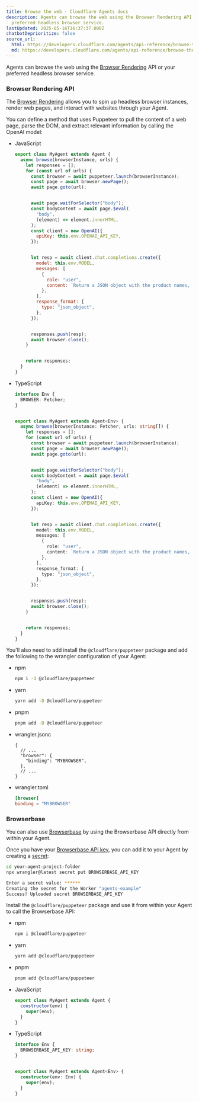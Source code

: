 ```yaml
---
title: Browse the web · Cloudflare Agents docs
description: Agents can browse the web using the Browser Rendering API or your
  preferred headless browser service.
lastUpdated: 2025-05-16T16:37:37.000Z
chatbotDeprioritize: false
source_url:
  html: https://developers.cloudflare.com/agents/api-reference/browse-the-web/
  md: https://developers.cloudflare.com/agents/api-reference/browse-the-web/index.md
---
```


Agents can browse the web using the [Browser Rendering](https://developers.cloudflare.com/browser-rendering/) API or your preferred headless browser service.

### Browser Rendering API

The [Browser Rendering](https://developers.cloudflare.com/browser-rendering/) allows you to spin up headless browser instances, render web pages, and interact with websites through your Agent.

You can define a method that uses Puppeteer to pull the content of a web page, parse the DOM, and extract relevant information by calling the OpenAI model:

* JavaScript

  ```js
  export class MyAgent extends Agent {
    async browse(browserInstance, urls) {
      let responses = [];
      for (const url of urls) {
        const browser = await puppeteer.launch(browserInstance);
        const page = await browser.newPage();
        await page.goto(url);


        await page.waitForSelector("body");
        const bodyContent = await page.$eval(
          "body",
          (element) => element.innerHTML,
        );
        const client = new OpenAI({
          apiKey: this.env.OPENAI_API_KEY,
        });


        let resp = await client.chat.completions.create({
          model: this.env.MODEL,
          messages: [
            {
              role: "user",
              content: `Return a JSON object with the product names, prices and URLs with the following format: { "name": "Product Name", "price": "Price", "url": "URL" } from the website content below. <content>${bodyContent}</content>`,
            },
          ],
          response_format: {
            type: "json_object",
          },
        });


        responses.push(resp);
        await browser.close();
      }


      return responses;
    }
  }
  ```

* TypeScript

  ```ts
  interface Env {
    BROWSER: Fetcher;
  }


  export class MyAgent extends Agent<Env> {
    async browse(browserInstance: Fetcher, urls: string[]) {
      let responses = [];
      for (const url of urls) {
        const browser = await puppeteer.launch(browserInstance);
        const page = await browser.newPage();
        await page.goto(url);


        await page.waitForSelector("body");
        const bodyContent = await page.$eval(
          "body",
          (element) => element.innerHTML,
        );
        const client = new OpenAI({
          apiKey: this.env.OPENAI_API_KEY,
        });


        let resp = await client.chat.completions.create({
          model: this.env.MODEL,
          messages: [
            {
              role: "user",
              content: `Return a JSON object with the product names, prices and URLs with the following format: { "name": "Product Name", "price": "Price", "url": "URL" } from the website content below. <content>${bodyContent}</content>`,
            },
          ],
          response_format: {
            type: "json_object",
          },
        });


        responses.push(resp);
        await browser.close();
      }


      return responses;
    }
  }
  ```

You'll also need to add install the `@cloudflare/puppeteer` package and add the following to the wrangler configuration of your Agent:

* npm

  ```sh
  npm i -D @cloudflare/puppeteer
  ```

* yarn

  ```sh
  yarn add -D @cloudflare/puppeteer
  ```

* pnpm

  ```sh
  pnpm add -D @cloudflare/puppeteer
  ```

- wrangler.jsonc

  ```jsonc
  {
    // ...
    "browser": {
      "binding": "MYBROWSER",
    },
    // ...
  }
  ```

- wrangler.toml

  ```toml
  [browser]
  binding = "MYBROWSER"
  ```

### Browserbase

You can also use [Browserbase](https://docs.browserbase.com/integrations/cloudflare/typescript) by using the Browserbase API directly from within your Agent.

Once you have your [Browserbase API key](https://docs.browserbase.com/integrations/cloudflare/typescript), you can add it to your Agent by creating a [secret](https://developers.cloudflare.com/workers/configuration/secrets/):

```sh
cd your-agent-project-folder
npx wrangler@latest secret put BROWSERBASE_API_KEY
```

```sh
Enter a secret value: ******
Creating the secret for the Worker "agents-example"
Success! Uploaded secret BROWSERBASE_API_KEY
```

Install the `@cloudflare/puppeteer` package and use it from within your Agent to call the Browserbase API:

* npm

  ```sh
  npm i @cloudflare/puppeteer
  ```

* yarn

  ```sh
  yarn add @cloudflare/puppeteer
  ```

* pnpm

  ```sh
  pnpm add @cloudflare/puppeteer
  ```

- JavaScript

  ```js
  export class MyAgent extends Agent {
    constructor(env) {
      super(env);
    }
  }
  ```

- TypeScript

  ```ts
  interface Env {
    BROWSERBASE_API_KEY: string;
  }


  export class MyAgent extends Agent<Env> {
    constructor(env: Env) {
      super(env);
    }
  }
  ```
